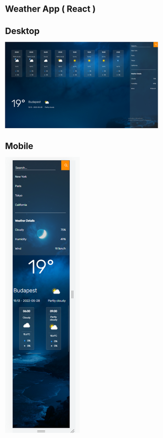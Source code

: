 # Weather App ( React )
#
#
# Desktop 
![alt text](https://github.com/jooedvard/weather/blob/master/weather.png?raw=true)
# Mobile
![alt text](https://github.com/jooedvard/weather/blob/master/weather-mobile.PNG?raw=true)
